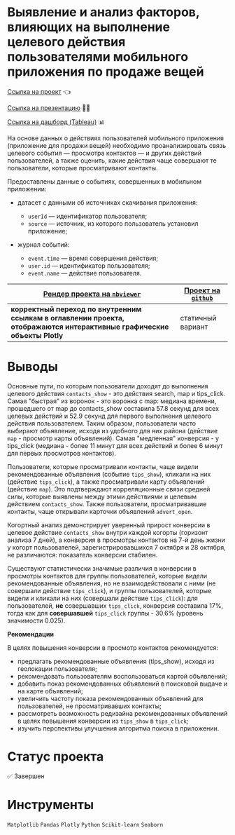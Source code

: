 # Выявление и анализ факторов, влияющих на выполнение целевого действия пользователями мобильного приложения по продаже вещей

[Ссылка на проект](https://nbviewer.org/github/anapon-DA/projects/blob/main/Identifying%20Factors%20for%20a%20Target%20Action%20%28Mobile%20App%29/sales-app.ipynb) :point_left:

[Ссылка на презентацию](https://disk.yandex.ru/i/JqD-tdpB4FnvUg) :woman_teacher:

[Ссылка на дашборд (Tableau)](https://public.tableau.com/app/profile/anastasiia5402/viz/MobileAppDashboard_16573926438810/MobileAppDashboard) :bar_chart:

На основе данных о действиях пользователей мобильного приложения (приложение для продажи вещей) необходимо проанализировать связь целевого события — просмотра контактов — и других действий пользователей, а также оценить, какие действия чаще совершают те пользователи, которые просматривают контакты.

Предоставлены данные о событиях, совершенных в мобильном приложении:

- датасет с данными об источниках скачивания приложения: 

	- `userId` — идентификатор пользователя;
	- `source` — источник, из которого пользователь установил приложение;

- журнал событий:
	- `event.time` — время совершения действия;
	- `user.id` — идентификатор пользователя;
	- `event.name` — действие пользователя.

| [Рендер проекта на `nbviewer`](https://nbviewer.org/github/anapon-DA/projects/blob/main/Identifying%20Factors%20for%20a%20Target%20Action%20%28Mobile%20App%29/sales-app.ipynb) | [Проект на `github`](https://github.com/anapon-DA/projects/blob/main/Identifying%20Factors%20for%20a%20Target%20Action%20(Mobile%20App)/sales-app.ipynb) |
| --- | --- |
| **корректный переход по внутренним ссылкам в оглавлении проекта, отображаются интерактивные графические объекты Plotly** | статичный вариант |

# Выводы

Основные пути, по которым пользователи доходят до выполнения целевого действия `contacts_show` - это действия search, map и tips_click. Самая "быстрая" из воронок - это воронка с map: медиана времени, прошедшего от map до contacts_show составила 57.8 секунд для всех целевых действий и 52.9 секунд для первого выполнения целевого действия пользователем. Таким образом, пользователи часто выбирают объявление, исходя из удобного для них района (действие `map` - просмотр карты объявлений). Самая "медленная" конверсия - у tips_click (медиана - более 11 минут для всех действий и более 6 минут для первых просмотров контактов). 

Пользователи, которые просматривали контакты, чаще видели рекомендованные объявления (событие `tips_show`), кликали на них (действие `tips_click`), а также просматривали карту объявлений (действие `map`). Это подтверждают корреляционные связи средней силы, которые выявлены между этими действиями и целевым действием `contacts_show`. Также пользователи, просматривавшие контакты, чаще открывали карточки объявлений `advert_open`.

Когортный анализ демонстрирует уверенный прирост конверсии в целевое действие `contacts_show` внутри каждой когорты (горизонт анализа 7 дней), а конверсия в просмотры контактов на 7-й день жизни у когорт пользователей, зарегистрировавшихся 7 октября и 28 октября, не различаются: показатель конверсии стабилен.

Существуют статистически значимые различия в конверсии в просмотры контактов для группы пользователей, которые видели рекомендованные объявления, но не взаимодействовали с ними (не совершали действие `tips_click`), и группы пользователей, которые видели и кликали на них (совершали действие `tips_click`): для пользователей, **не** совершавших `tips_click`, конверсия составила 17%, тогда как для **совершавшей** `tips_click` группы - 30.6% (уровень значимости 0.025).


**Рекомендации**

В целях повышения конверсии в просмотр контактов рекомендуется:
- предлагать рекомендованные объявления (tips_show), исходя из геолокации пользователя;
- рекомендовать пользователям воспользоваться картой объявлений;
- добавить показ рекомендованных объявлений в поисковой выдаче и на карте объявлений;
- увеличить частоту показа рекомендованных объявлений для пользователей, не просматривавших контакты;
- рассмотреть возможность редизайна рекомендованных объявлений в целях повышения конверсии из `tips_show` в `tips_click`;
- изучить перспективы улучшения алгоритма поиска в приложении.

# Статус проекта

:white_check_mark: Завершен

# Инструменты

`Matplotlib`
`Pandas`
`Plotly`
`Python`
`Scikit-learn`
`Seaborn`
